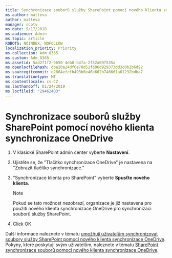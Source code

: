 ```yaml
---
title: Synchronizace souborů služby SharePoint pomocí nového klienta synchronizace OneDrive
ms.author: matteva
author: matteva
manager: scotv
ms.date: 5/17/2018
ms.audience: Admin
ms.topic: article
ROBOTS: NOINDEX, NOFOLLOW
localization_priority: Priority
ms.collection: Adm_O365
ms.custom: Adm_O365
ms.assetid: 5ad2f1f2-9650-4eb0-b4fa-2f52a09f535a
ms.openlocfilehash: dba20a24df6e70d51fd06d929373dd3c0b2b6d92
ms.sourcegitcommit: e2864efcfb493b6e46b662b746661a61232bdba7
ms.translationtype: MT
ms.contentlocale: cs-CZ
ms.lasthandoff: 01/24/2019
ms.locfileid: "29462483"
---
```

# <a name="sync-sharepoint-files-with-the-new-onedrive-sync-client"></a>Synchronizace souborů služby SharePoint pomocí nového klienta synchronizace OneDrive

1. V klasické SharePoint admin center vyberte **Nastavení**.
    
2. Ujistěte se, že "Tlačítko synchronizace OneDrive" je nastavena na "Zobrazit tlačítko synchronizace."
    
3. "Synchronizace klienta pro SharePoint" vyberte **Spusťte nového klienta**.
    
    > [!NOTE]
    > Pokud se tato možnost nezobrazí, organizace je již nastavena pro použití nového klienta synchronizace OneDrive pro synchronizaci souborů služby SharePoint. 
  
4. Click OK
    
Další informace naleznete v tématu [umožňují uživatelům synchronizovat soubory služby SharePoint pomocí nového klienta synchronizace OneDrive](https://go.microsoft.com/fwlink/?linkid=866433). Pokyny, které poskytují svým uživatelům, naleznete v tématu [SharePoint synchronizace souborů pomocí nového klienta synchronizace OneDrive](https://go.microsoft.com/fwlink/?linkid=866427).
  

